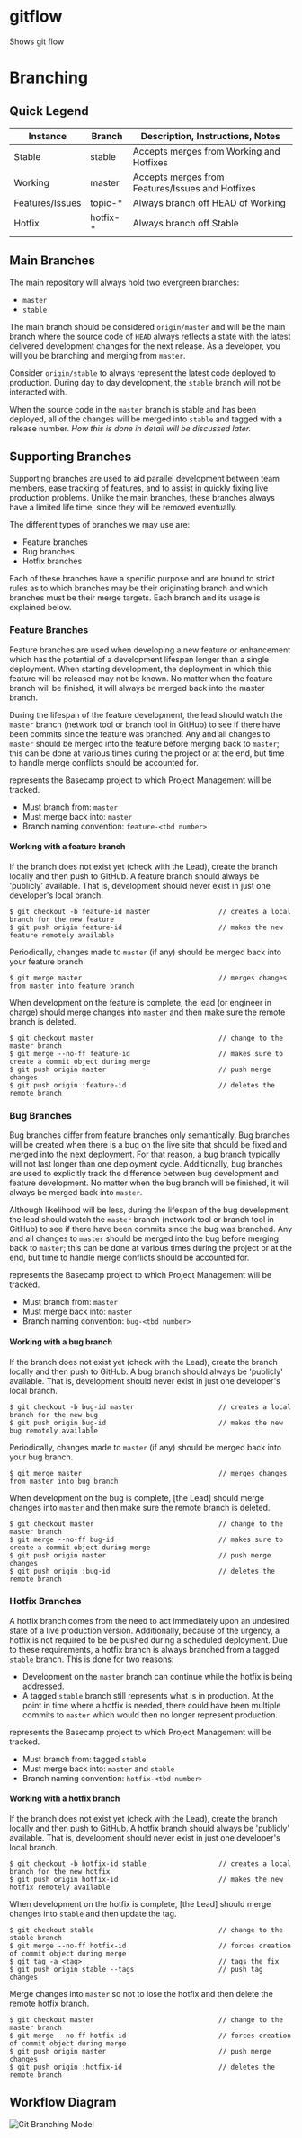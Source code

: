 # gitflow
Shows git flow


# Branching

## Quick Legend

<table>
  <thead>
    <tr>
      <th>Instance</th>
      <th>Branch</th>
      <th>Description, Instructions, Notes</th>
    </tr>
  </thead>
  <tbody>
    <tr>
      <td>Stable</td>
      <td>stable</td>
      <td>Accepts merges from Working and Hotfixes</td>
    </tr>
    <tr>
      <td>Working</td>
      <td>master</td>
      <td>Accepts merges from Features/Issues and Hotfixes</td>
    </tr>
    <tr>
      <td>Features/Issues</td>
      <td>topic-*</td>
      <td>Always branch off HEAD of Working</td>
    </tr>
    <tr>
      <td>Hotfix</td>
      <td>hotfix-*</td>
      <td>Always branch off Stable</td>
    </tr>
  </tbody>
</table>

## Main Branches

The main repository will always hold two evergreen branches:

* `master`
* `stable`

The main branch should be considered `origin/master` and will be the main branch where the source code of `HEAD` always reflects a state with the latest delivered development changes for the next release. As a developer, you will you be branching and merging from `master`.

Consider `origin/stable` to always represent the latest code deployed to production. During day to day development, the `stable` branch will not be interacted with.

When the source code in the `master` branch is stable and has been deployed, all of the changes will be merged into `stable` and tagged with a release number. *How this is done in detail will be discussed later.*

## Supporting Branches

Supporting branches are used to aid parallel development between team members, ease tracking of features, and to assist in quickly fixing live production problems. Unlike the main branches, these branches always have a limited life time, since they will be removed eventually.

The different types of branches we may use are:

* Feature branches
* Bug branches
* Hotfix branches

Each of these branches have a specific purpose and are bound to strict rules as to which branches may be their originating branch and which branches must be their merge targets. Each branch and its usage is explained below.

### Feature Branches

Feature branches are used when developing a new feature or enhancement which has the potential of a development lifespan longer than a single deployment. When starting development, the deployment in which this feature will be released may not be known. No matter when the feature branch will be finished, it will always be merged back into the master branch.

During the lifespan of the feature development, the lead should watch the `master` branch (network tool or branch tool in GitHub) to see if there have been commits since the feature was branched. Any and all changes to `master` should be merged into the feature before merging back to `master`; this can be done at various times during the project or at the end, but time to handle merge conflicts should be accounted for.

<tbd number> represents the Basecamp project to which Project Management will be tracked.

* Must branch from: `master`
* Must merge back into: `master`
* Branch naming convention: `feature-<tbd number>`

#### Working with a feature branch

If the branch does not exist yet (check with the Lead), create the branch locally and then push to GitHub. A feature branch should always be 'publicly' available. That is, development should never exist in just one developer's local branch.

```
$ git checkout -b feature-id master                 // creates a local branch for the new feature
$ git push origin feature-id                        // makes the new feature remotely available
```

Periodically, changes made to `master` (if any) should be merged back into your feature branch.

```
$ git merge master                                  // merges changes from master into feature branch
```

When development on the feature is complete, the lead (or engineer in charge) should merge changes into `master` and then make sure the remote branch is deleted.

```
$ git checkout master                               // change to the master branch  
$ git merge --no-ff feature-id                      // makes sure to create a commit object during merge
$ git push origin master                            // push merge changes
$ git push origin :feature-id                       // deletes the remote branch
```

### Bug Branches

Bug branches differ from feature branches only semantically. Bug branches will be created when there is a bug on the live site that should be fixed and merged into the next deployment. For that reason, a bug branch typically will not last longer than one deployment cycle. Additionally, bug branches are used to explicitly track the difference between bug development and feature development. No matter when the bug branch will be finished, it will always be merged back into `master`.

Although likelihood will be less, during the lifespan of the bug development, the lead should watch the `master` branch (network tool or branch tool in GitHub) to see if there have been commits since the bug was branched. Any and all changes to `master` should be merged into the bug before merging back to `master`; this can be done at various times during the project or at the end, but time to handle merge conflicts should be accounted for.

<tbd number> represents the Basecamp project to which Project Management will be tracked. 

* Must branch from: `master`
* Must merge back into: `master`
* Branch naming convention: `bug-<tbd number>`

#### Working with a bug branch

If the branch does not exist yet (check with the Lead), create the branch locally and then push to GitHub. A bug branch should always be 'publicly' available. That is, development should never exist in just one developer's local branch.

```
$ git checkout -b bug-id master                     // creates a local branch for the new bug
$ git push origin bug-id                            // makes the new bug remotely available
```

Periodically, changes made to `master` (if any) should be merged back into your bug branch.

```
$ git merge master                                  // merges changes from master into bug branch
```

When development on the bug is complete, [the Lead] should merge changes into `master` and then make sure the remote branch is deleted.

```
$ git checkout master                               // change to the master branch  
$ git merge --no-ff bug-id                          // makes sure to create a commit object during merge
$ git push origin master                            // push merge changes
$ git push origin :bug-id                           // deletes the remote branch
```

### Hotfix Branches

A hotfix branch comes from the need to act immediately upon an undesired state of a live production version. Additionally, because of the urgency, a hotfix is not required to be be pushed during a scheduled deployment. Due to these requirements, a hotfix branch is always branched from a tagged `stable` branch. This is done for two reasons:

* Development on the `master` branch can continue while the hotfix is being addressed.
* A tagged `stable` branch still represents what is in production. At the point in time where a hotfix is needed, there could have been multiple commits to `master` which would then no longer represent production.

<tbd number> represents the Basecamp project to which Project Management will be tracked. 

* Must branch from: tagged `stable`
* Must merge back into: `master` and `stable`
* Branch naming convention: `hotfix-<tbd number>`

#### Working with a hotfix branch

If the branch does not exist yet (check with the Lead), create the branch locally and then push to GitHub. A hotfix branch should always be 'publicly' available. That is, development should never exist in just one developer's local branch.

```
$ git checkout -b hotfix-id stable                  // creates a local branch for the new hotfix
$ git push origin hotfix-id                         // makes the new hotfix remotely available
```

When development on the hotfix is complete, [the Lead] should merge changes into `stable` and then update the tag.

```
$ git checkout stable                               // change to the stable branch
$ git merge --no-ff hotfix-id                       // forces creation of commit object during merge
$ git tag -a <tag>                                  // tags the fix
$ git push origin stable --tags                     // push tag changes
```

Merge changes into `master` so not to lose the hotfix and then delete the remote hotfix branch.

```
$ git checkout master                               // change to the master branch
$ git merge --no-ff hotfix-id                       // forces creation of commit object during merge
$ git push origin master                            // push merge changes
$ git push origin :hotfix-id                        // deletes the remote branch
```

## Workflow Diagram

![Git Branching Model](https://github.com/briancartercst/gitflow/blob/master/gitflow.png)  

